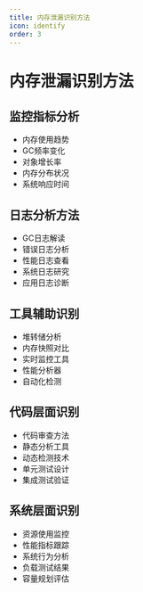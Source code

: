 ```yaml
---
title: 内存泄漏识别方法
icon: identify
order: 3
---
```


# 内存泄漏识别方法

## 监控指标分析
- 内存使用趋势
- GC频率变化
- 对象增长率
- 内存分布状况
- 系统响应时间

## 日志分析方法
- GC日志解读
- 错误日志分析
- 性能日志查看
- 系统日志研究
- 应用日志诊断

## 工具辅助识别
- 堆转储分析
- 内存快照对比
- 实时监控工具
- 性能分析器
- 自动化检测

## 代码层面识别
- 代码审查方法
- 静态分析工具
- 动态检测技术
- 单元测试设计
- 集成测试验证

## 系统层面识别
- 资源使用监控
- 性能指标跟踪
- 系统行为分析
- 负载测试结果
- 容量规划评估
